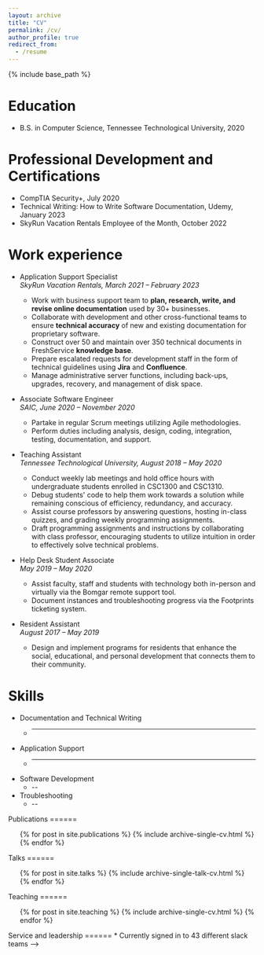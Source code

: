 ```yaml
---
layout: archive
title: "CV"
permalink: /cv/
author_profile: true
redirect_from:
  - /resume
---
```


{% include base_path %}

Education
======
* B.S. in Computer Science, Tennessee Technological University, 2020

Professional Development and Certifications
======
* CompTIA Security+, July 2020
* Technical Writing: How to Write Software Documentation, Udemy, January 2023
* SkyRun Vacation Rentals Employee of the Month, October 2022

Work experience
======
* Application Support Specialist<br><i>SkyRun Vacation Rentals, March 2021 – February 2023</i>
  * Work with business support team to <b>plan, research, write, and revise online documentation</b> used by 30+ businesses.
  * Collaborate with development and other cross-functional teams to ensure <b>technical accuracy</b> of new and existing documentation for proprietary software.
  * Construct over 50 and maintain over 350 technical documents in FreshService <b>knowledge base</b>.
  * Prepare escalated requests for development staff in the form of technical guidelines using <b>Jira</b> and <b>Confluence</b>.
  * Manage administrative server functions, including back-ups, upgrades, recovery, and management of disk space.

* Associate Software Engineer<br><i>SAIC, June 2020 – November 2020</i>
  * Partake in regular Scrum meetings utilizing Agile methodologies.
  * Perform duties including analysis, design, coding, integration, testing, documentation, and support.

* Teaching Assistant<br><i>Tennessee Technological University, August 2018 – May 2020</i>
  * Conduct weekly lab meetings and hold office hours with undergraduate students enrolled in CSC1300 and CSC1310. 
  * Debug students' code to help them work towards a solution while remaining conscious of efficiency, redundancy, and accuracy.
  * Assist course professors by answering questions, hosting in-class quizzes, and grading weekly programming assignments.
  * Draft programming assignments and instructions by collaborating with class professor, encouraging students to utilize intuition in order to effectively solve technical problems.

* Help Desk Student Associate<br><i>May 2019 – May 2020</i>
  * Assist faculty, staff and students with technology both in-person and virtually via the Bomgar remote support tool.
  * Document instances and troubleshooting progress via the Footprints ticketing system.

* Resident Assistant<br><i>August 2017 – May 2019</i>
  * Design and implement programs for residents that enhance the social, educational, and personal development that connects them to their community.
  
Skills
======
* Documentation and Technical Writing
  * ---
* Application Support
  * ---
* Software Development
  * --
* Troubleshooting
  * --

<!-->
Publications
======
  <ul>{% for post in site.publications %}
    {% include archive-single-cv.html %}
  {% endfor %}</ul>
  
Talks
======
  <ul>{% for post in site.talks %}
    {% include archive-single-talk-cv.html %}
  {% endfor %}</ul>
  
Teaching
======
  <ul>{% for post in site.teaching %}
    {% include archive-single-cv.html %}
  {% endfor %}</ul>
  
Service and leadership
======
* Currently signed in to 43 different slack teams
-->